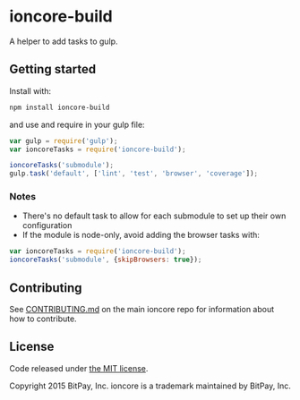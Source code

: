 # ioncore-build

A helper to add tasks to gulp.

## Getting started

Install with:

```sh
npm install ioncore-build
```

and use and require in your gulp file: 

```javascript
var gulp = require('gulp');
var ioncoreTasks = require('ioncore-build');

ioncoreTasks('submodule');
gulp.task('default', ['lint', 'test', 'browser', 'coverage']);
```

### Notes

* There's no default task to allow for each submodule to set up their own configuration
* If the module is node-only, avoid adding the browser tasks with:
```javascript
var ioncoreTasks = require('ioncore-build');
ioncoreTasks('submodule', {skipBrowsers: true});
```

## Contributing

See [CONTRIBUTING.md](https://github.com/rdewilde/ioncore) on the main ioncore repo for information about how to contribute.

## License

Code released under [the MIT license](https://github.com/rdewilde/ioncore/blob/master/LICENSE).

Copyright 2015 BitPay, Inc. ioncore is a trademark maintained by BitPay, Inc.

